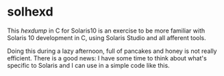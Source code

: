# solhexd
This _hexdump_ in C for Solaris10 is an exercise to be more familiar with Solaris 10 development in C, using Solaris Studio and all afferent tools. 

Doing this during a lazy afternoon, full of pancakes and honey is not really efficient. There is a good news: I have some time to think about what's specific to Solaris and I can use in a simple code like this.

